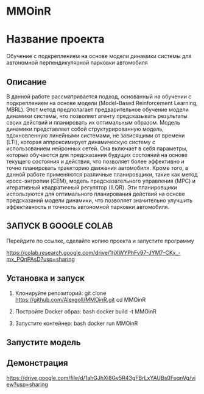 # MMOinR

# Название проекта
Обучение с подкреплением на основе модели динамики системы для автономной перпендикулярной парковки автомобиля

## Описание
В данной работе рассматривается подход, основанный на обучении с подкреплением на основе модели (Model-Based Reinforcement Learning, MBRL). Этот метод предполагает предварительное обучение модели динамики системы, что позволяет агенту предсказывать результаты своих действий и планировать их оптимальным образом. Модель динамики представляет собой структурированную модель, вдохновленную линейными системами, не зависящими от времени (LTI), которая аппроксимирует динамическую систему с использованием нейронных сетей. Она включает в себя параметры, которые обучаются для предсказания будущих состояний на основе текущего состояния и действия, что позволяет более эффективно и точно планировать траекторию движения автомобиля.
Кроме того, в данной работе применяются различные планировщики, такие как метод кросс-энтропии (CEM), модель предсказательного управления (MPC) и итеративный квадратичный регулятор (ILQR). Эти планировщики используются для оптимального планирования действий на основе предсказаний модели динамики, что позволяет значительно улучшить эффективность и точность автономной парковки автомобиля.


## ЗАПУСК В GOOGLE COLAB
Перейдите по ссылке, сделайте копию проекта и запустите программу

https://colab.research.google.com/drive/1tjXWYPhFv97-JYM7-CKx_-mx_PQnPAsD?usp=sharing

## Установка и запуск

1. Клонируйте репозиторий:
   git clone https://github.com/Alexgoll/MMOinR.git
   cd MMOinR
    
2. Постройте Docker образ:
   bash
   docker build -t MMOinR

3. Запустите контейнер:
   bash
   docker run MMOinR

## Запустите модель

## Демонстрация

https://drive.google.com/file/d/1ahGJhXi8Gy5R43gFBrLxYAUBs0FoqnVg/view?usp=sharing
